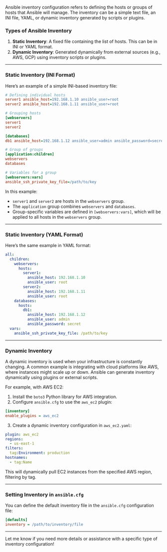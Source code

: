 Ansible inventory configuration refers to defining the hosts or groups of hosts that Ansible will manage. The inventory can be a simple text file, an INI file, YAML, or dynamic inventory generated by scripts or plugins.

### Types of Ansible Inventory

1. **Static Inventory**: A fixed file containing the list of hosts. This can be in INI or YAML format.
2. **Dynamic Inventory**: Generated dynamically from external sources (e.g., AWS, GCP) using inventory scripts or plugins.

---

### **Static Inventory (INI Format)**

Here’s an example of a simple INI-based inventory file:

```ini
# Defining individual hosts
server1 ansible_host=192.168.1.10 ansible_user=root
server2 ansible_host=192.168.1.11 ansible_user=root

# Grouping hosts
[webservers]
server1
server2

[databases]
db1 ansible_host=192.168.1.12 ansible_user=admin ansible_password=secret

# Group of groups
[application:children]
webservers
databases

# Variables for a group
[webservers:vars]
ansible_ssh_private_key_file=/path/to/key
```

In this example:

- `server1` and `server2` are hosts in the `webservers` group.
- The `application` group combines `webservers` and `databases`.
- Group-specific variables are defined in `[webservers:vars]`, which will be applied to all hosts in the `webservers` group.

---

### **Static Inventory (YAML Format)**

Here’s the same example in YAML format:

```yaml
all:
  children:
    webservers:
      hosts:
        server1:
          ansible_host: 192.168.1.10
          ansible_user: root
        server2:
          ansible_host: 192.168.1.11
          ansible_user: root
    databases:
      hosts:
        db1:
          ansible_host: 192.168.1.12
          ansible_user: admin
          ansible_password: secret
  vars:
    ansible_ssh_private_key_file: /path/to/key
```

---

### **Dynamic Inventory**

A dynamic inventory is used when your infrastructure is constantly changing. A common example is integrating with cloud platforms like AWS, where instances might scale up or down. Ansible can generate inventory dynamically using plugins or external scripts.

For example, with AWS EC2:

1. Install the `boto3` Python library for AWS integration.
2. Configure `ansible.cfg` to use the `aws_ec2` plugin:

```ini
[inventory]
enable_plugins = aws_ec2
```

3. Create a dynamic inventory configuration in `aws_ec2.yaml`:

```yaml
plugin: aws_ec2
regions:
  - us-east-1
filters:
  tag:Environment: production
hostnames:
  - tag:Name
```

This will dynamically pull EC2 instances from the specified AWS region, filtering by tag.

---

### **Setting Inventory in `ansible.cfg`**

You can define the default inventory file in the `ansible.cfg` configuration file:

```ini
[defaults]
inventory = /path/to/inventory/file
```

---

Let me know if you need more details or assistance with a specific type of inventory configuration!

